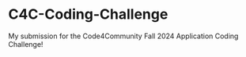 # C4C-Coding-Challenge
 My submission for the Code4Community Fall 2024 Application Coding Challenge!

